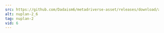 ```yaml
---
src: https://github.com/Dadaism6/metadriverse-asset/releases/download/assetsv1.0.2/nuplan-2_6.mp4
alt: nuplan-2_6
tag: nuplan-2
vid: 6
---
```

